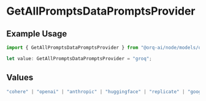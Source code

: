 # GetAllPromptsDataPromptsProvider

## Example Usage

```typescript
import { GetAllPromptsDataPromptsProvider } from "@orq-ai/node/models/operations";

let value: GetAllPromptsDataPromptsProvider = "groq";
```

## Values

```typescript
"cohere" | "openai" | "anthropic" | "huggingface" | "replicate" | "google" | "google-ai" | "azure" | "aws" | "anyscale" | "perplexity" | "groq" | "fal" | "leonardoai" | "nvidia" | "jina"
```